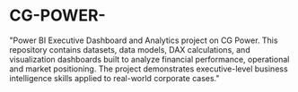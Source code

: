 # CG-POWER-
"Power BI Executive Dashboard and Analytics project on CG Power. This repository contains datasets, data models, DAX calculations, and visualization dashboards built to analyze financial performance, operational  and market positioning. The project demonstrates executive-level business intelligence skills applied to real-world corporate cases."
